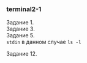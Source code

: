 ### terminal2-1

Задание 1.  
Задание 3.  
Задание 5.    
`stdin` в данном случае `ls -l` 

Задание 12.  
